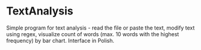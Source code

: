 # TextAnalysis
Simple program for text analysis - read the file or paste the text, modify text using regex, visualize count of words (max. 10 words with the highest frequency) by bar chart. Interface in Polish.
